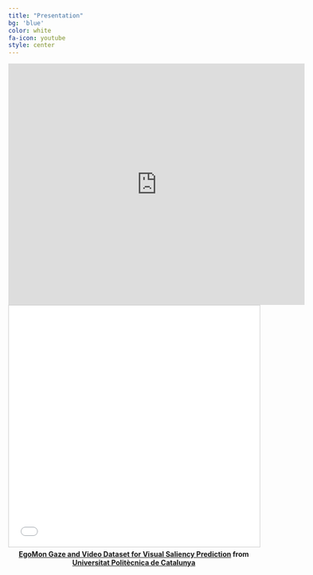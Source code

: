 ```yaml
---
title: "Presentation"
bg: 'blue'
color: white
fa-icon: youtube
style: center
---
```


<center>
<iframe width="595" height="485" src="https://www.youtube.com/embed/UTomFStk1Cw" frameborder="0" allow="autoplay; encrypted-media" allowfullscreen></iframe> <div style="margin-bottom:5px"> <strong> <a href="http://imatge-upc.github.io/egocentric-2016-saliency/" title="EgoMon" target="_blank"> 

  
<iframe src="//www.slideshare.net/slideshow/embed_code/key/dc9ZrH0IWebe0G" width="595" height="485" frameborder="0" marginwidth="0" marginheight="0" scrolling="no" style="border:1px solid #CCC; border-width:1px; margin-bottom:5px; max-width: 100%;" allowfullscreen> </iframe> <div style="margin-bottom:5px"> <strong> <a href="//www.slideshare.net/xavigiro/egomon-gaze-and-video-dataset-for-visual-saliency-prediction" title="EgoMon Gaze and Video Dataset for Visual Saliency Prediction" target="_blank">EgoMon Gaze and Video Dataset for Visual Saliency Prediction</a> </strong> from <strong><a href="https://www.slideshare.net/xavigiro" target="_blank">Universitat Politècnica de Catalunya</a></strong> </div>
  
</center>
